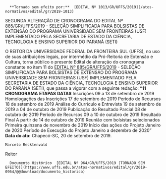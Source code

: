       **Tornado sem efeito por:**  [EDITAL Nº 1013/GR/UFFS/2019](/atos-normativos/edital/gr/2019-1013) 

   SEGUNDA ALTERAÇÃO DE CRONOGRAMA DO EDITAL Nº 885/GR/UFFS/2019 - SELEÇÃO SIMPLIFICADA PARA BOLSISTAS DE EXTENSÃO DO PROGRAMA UNIVERSIDADE SEM FRONTEIRAS (USF) IMPLEMENTADO PELA SECRETARIA DE ESTADO DA CIÊNCIA, TECNOLOGIA E ENSINO SUPERIOR DO PARANÁ (SETI)  

 O REITOR DA UNIVERSIDADE FEDERAL DA FRONTEIRA SUL (UFFS), no uso de suas atribuições legais, por intermédio da Pró-Reitoria de Extensão e Cultura, torna público o presente Edital de alteração do cronograma constante no item 11 do [EDITAL Nº 885/GR/UFFS/2019](https://www.uffs.edu.br/atos-normativos/edital/gr/2019-0885) - SELEÇÃO SIMPLIFICADA PARA BOLSISTAS DE EXTENSÃO DO PROGRAMA UNIVERSIDADE SEM FRONTEIRAS (USF) IMPLEMENTADO PELA SECRETARIA DE ESTADO DA CIÊNCIA, TECNOLOGIA E ENSINO SUPERIOR DO PARANÁ (SETI), que passa a vigorar com a seguinte redação: **“11 CRONOGRAMA**     **ETAPAS**   **DATAS**     Inscrições   09 a 13 de setembro de 2019     Homologações das Inscrições   17 de setembro de 2019     Período de Recursos   18 de setembro de 2019     Análise do Currículo e Entrevista   19 de setembro de 2019 a 04 de outubro de 2019     Publicação do Resultado Parcial   08 de outubro de 2019     Período de Recursos   09 a 10 de outubro de 2019     Resultado Final   A partir de 14 de outubro de 2019     Reunião com bolsistas selecionados   Primeira quinzena de novembro de 2019     Início das ações do Projeto   Janeiro de 2020     Período de Execução do Projeto   Janeiro a dezembro de 2020”            **Data do ato:** Chapecó-SC, 20 de setembro de 2019.   
 

    Marcelo Recktenvald   
 Reitor 

      Documento Histórico  [EDITAL Nº 964/GR/UFFS/2019 (TORNADO SEM EFEITO)](https://www.uffs.edu.br/atos-normativos/edital/gr/2019-0964/@@download/documento_historico)     
      